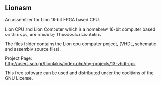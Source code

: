 Lionasm
-------

An assembler for Lion 16-bit FPGA based CPU.

Lion CPU and Lion Computer which is a homebrew 16-bit computer based on this cpu, are made by Theodoulos Liontakis.

The files folder contains the Lion cpu-computer project, (VHDL, schematic and assembly source files). 

Project Page:  
http://users.sch.gr/tliontakis/index.php/my-projects/13-vhdl-cpu

This free software can be used and distributed under the coditions of the GNU License.
